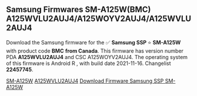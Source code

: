 <h2>Samsung Firmwares SM-A125W(BMC) A125WVLU2AUJ4/A125WOYV2AUJ4/A125WVLU2AUJ4</h2>
Download the Samsung firmware for the ✅ <strong>Samsung SSP </strong> ⭐ <strong>SM-A125W</strong> with product code <strong>BMC</strong> <strong> from Canada</strong>. This firmware has version number PDA <strong>A125WVLU2AUJ4</strong> and CSC A125WOYV2AUJ4. The operating system of this firmware is Android R , with build date 2021-11-16. Changelist <strong>22457745</strong>.


[SM-A125W](https://samfirm.shop/samsung/model/SM-A125W)
[A125WVLU2AUJ4](https://samfirm.shop/samsung/pda/A125WVLU2AUJ4)
[Download Firmware Samsung SSP SM-A125W](https://samfirm.shop/samsung/firmware/474562)
